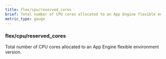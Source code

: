 ```yaml
---
title: flex/cpu/reserved_cores
brief: Total number of CPU cores allocated to an App Engine flexible environment version.
metric_type: gauge
---
```

### flex/cpu/reserved_cores

Total number of CPU cores allocated to an App Engine flexible environment version.